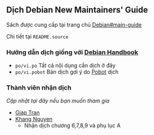 ## Dịch Debian New Maintainers' Guide
Sách được cung cấp tại trang chủ [Debian#main-guide](http://www.debian.org/doc/devel-manuals#maint-guide)

Chi tiết tại `README.source`
### Hướng dẫn dịch giống với [Debian Handbook](https://debian-vn.github.io/2016/04/huong-dan-dong-gop-ban-dich-debian-handbook.html)


- `po/vi.po` Tất cả nội dụng cần dịch ở đây
- `po/vi.pobot` Bản dịch gợi ý do [Pobot](https://github.com/Debian-VN/pobot) dịch 

### Thành viên nhận dịch
*Cập nhật tại đây nếu bạn muốn tham gia*
- [Giap Tran](https://github.com/TxGVNN)
- [Khang Nguyen](https://github.com/ngtrongkhang)
  - Nhận dịch chương 6,7,8,9 và phụ lục A
